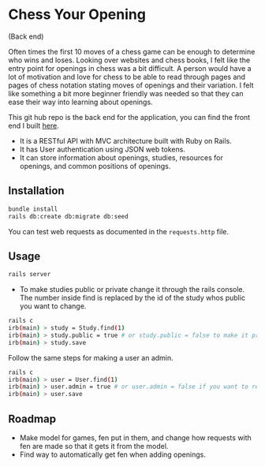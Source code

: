 # Chess Your Opening

(Back end)

Often times the first 10 moves of a chess game can be enough to determine who wins and loses. Looking over websites and chess books, I felt like the entry point for openings in chess was a bit difficult. A person would have a lot of motivation and love for chess to be able to read through pages and pages of chess notation stating moves of openings and their variation. I felt like something a bit more beginner friendly was needed so that they can ease their way into learning about openings.

This git hub repo is the back end for the application, you can find the front end I built [here](https://github.com/avrrodriguez/chess-your-opening-frontend).

- It is a RESTful API with MVC architecture built with Ruby on Rails.
- It has User authentication using JSON web tokens.
- It can store information about openings, studies, resources for openings, and common positions of openings.

## Installation

```bash
bundle install
rails db:create db:migrate db:seed
```

You can test web requests as documented in the `requests.http` file.

## Usage

```bash
rails server
```

- To make studies public or private change it through the rails console. The number inside find is replaced by the id of the study whos public you want to change.

```bash
rails c
irb(main) > study = Study.find(1)
irb(main) > study.public = true # or study.public = false to make it private
irb(main) > study.save
```

Follow the same steps for making a user an admin.

```bash
rails c
irb(main) > user = User.find(1)
irb(main) > user.admin = true # or user.admin = false if you want to remove admin
irb(main) > user.save
```

## Roadmap

- Make model for games, fen put in them, and change how requests with fen are made so that it gets it from the model.
- Find way to automatically get fen when adding openings.
